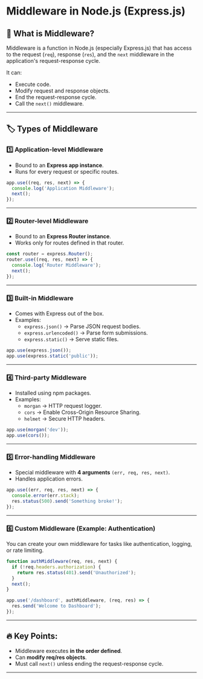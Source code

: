
# Middleware in Node.js (Express.js)

## 📌 What is Middleware?
Middleware is a function in Node.js (especially Express.js) that has access to the request (`req`), response (`res`), and the `next` middleware in the application's request-response cycle.

It can:
- Execute code.
- Modify request and response objects.
- End the request-response cycle.
- Call the `next()` middleware.

---

## 🏷️ Types of Middleware

### 1️⃣ Application-level Middleware
- Bound to an **Express app instance**.
- Runs for every request or specific routes.

```javascript
app.use((req, res, next) => {
  console.log('Application Middleware');
  next();
});
```

---

### 2️⃣ Router-level Middleware
- Bound to an **Express Router instance**.
- Works only for routes defined in that router.

```javascript
const router = express.Router();
router.use((req, res, next) => {
  console.log('Router Middleware');
  next();
});
```

---

### 3️⃣ Built-in Middleware
- Comes with Express out of the box.
- Examples:
  - `express.json()` → Parse JSON request bodies.
  - `express.urlencoded()` → Parse form submissions.
  - `express.static()` → Serve static files.

```javascript
app.use(express.json());
app.use(express.static('public'));
```

---

### 4️⃣ Third-party Middleware
- Installed using npm packages.
- Examples:
  - `morgan` → HTTP request logger.
  - `cors` → Enable Cross-Origin Resource Sharing.
  - `helmet` → Secure HTTP headers.

```javascript
app.use(morgan('dev'));
app.use(cors());
```

---

### 5️⃣ Error-handling Middleware
- Special middleware with **4 arguments** `(err, req, res, next)`.
- Handles application errors.

```javascript
app.use((err, req, res, next) => {
  console.error(err.stack);
  res.status(500).send('Something broke!');
});
```

---

### 6️⃣ Custom Middleware (Example: Authentication)
You can create your own middleware for tasks like authentication, logging, or rate limiting.

```javascript
function authMiddleware(req, res, next) {
  if (!req.headers.authorization) {
    return res.status(401).send('Unauthorized');
  }
  next();
}

app.use('/dashboard', authMiddleware, (req, res) => {
  res.send('Welcome to Dashboard');
});
```

---

## 🔥 Key Points:
- Middleware executes **in the order defined**.
- Can **modify req/res objects**.
- Must call `next()` unless ending the request-response cycle.

---
